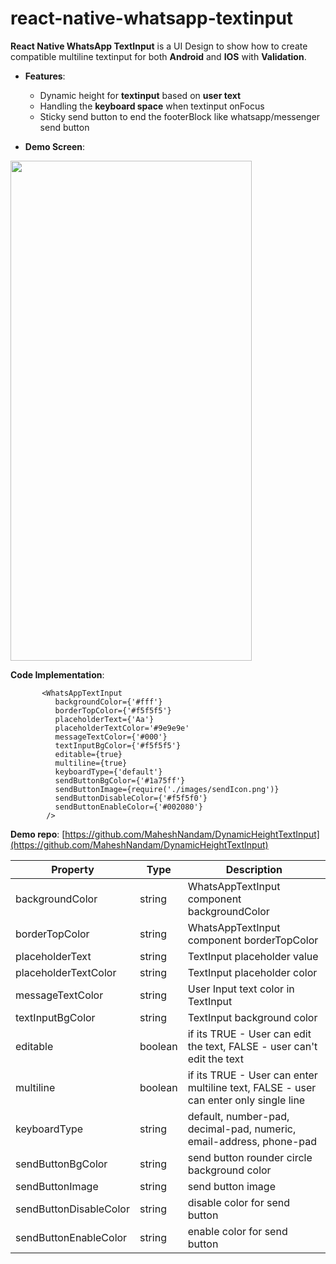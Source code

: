 # react-native-whatsapp-textinput


**React Native WhatsApp TextInput** is a UI Design to show how to create compatible multiline textinput for both **Android**
and **IOS** with **Validation**.


* **Features**:
  * Dynamic height for **textinput** based on **user text**
  * Handling the **keyboard space** when textinput onFocus
  * Sticky send button to end the footerBlock like whatsapp/messenger send button


* **Demo Screen**:

 <img width="386" height='800' src="https://user-images.githubusercontent.com/13198616/45514637-83a5ff80-b7c3-11e8-97ae-0e9fe6d65a6d.gif">


**Code Implementation**:

           <WhatsAppTextInput
              backgroundColor={'#fff'}
              borderTopColor={'#f5f5f5'}
              placeholderText={'Aa'}
              placeholderTextColor='#9e9e9e'
              messageTextColor={'#000'}
              textInputBgColor={'#f5f5f5'}
              editable={true}
              multiline={true}
              keyboardType={'default'}
              sendButtonBgColor={'#1a75ff'}
              sendButtonImage={require('./images/sendIcon.png')}
              sendButtonDisableColor={'#f5f5f0'}
              sendButtonEnableColor={'#002080'}
            />  
 
 
 **Demo repo**: [https://github.com/MaheshNandam/DynamicHeightTextInput](https://github.com/MaheshNandam/DynamicHeightTextInput)
 
 
 
Property | Type | Description
-- | -- | --
backgroundColor | string | WhatsAppTextInput component backgroundColor
borderTopColor | string | WhatsAppTextInput component borderTopColor
placeholderText | string | TextInput placeholder value
placeholderTextColor | string | TextInput placeholder color
messageTextColor | string | User Input text color in TextInput
textInputBgColor | string | TextInput background color
editable | boolean | if its TRUE - User can edit the text, FALSE - user can't edit the text
multiline | boolean | if its TRUE - User can enter multiline text, FALSE - user can enter only single line
keyboardType | string | default, number-pad, decimal-pad, numeric, email-address, phone-pad
sendButtonBgColor | string | send button rounder circle background color
sendButtonImage | string | send button image
sendButtonDisableColor | string | disable color for send button
sendButtonEnableColor | string | enable color for send button






